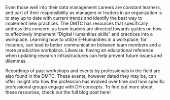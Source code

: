 Even those well into their data management careers are constant learners, and part of their responsibility as managers or leaders in an organization is to stay up to date with current trends and identify the best way to implement new practices. The DMTC has resources that specifically address this concern, as team leaders are directed towards guides on how to effectively implement “Digital Humanities skills” and practices into a workplace. Learning how to utilize E-Humanities in a workplace, for instance, can lead to better communication between team members and a more productive workplace. Likewise, having an educational reference when updating research infrastructures can help prevent future issues and dilemmas.

Recordings of past workshops and events by professionals in the field are also found in the DMTC. These events, however dated they may be, can offer insight into how the profession has evolved over time and how specific professional groups engage with DH concepts. To find out more about these resources, check out the full blog post here!
